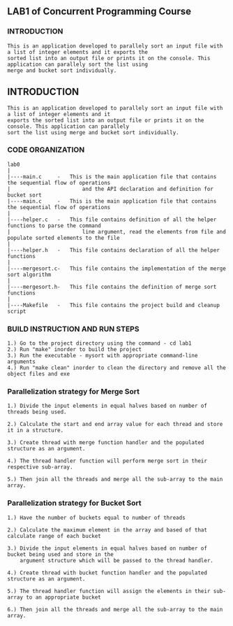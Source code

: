 ## LAB1 of Concurrent Programming Course

### INTRODUCTION

    This is an application developed to parallely sort an input file with a list of integer elements and it exports the 
    sorted list into an output file or prints it on the console. This application can parallely sort the list using
	merge and bucket sort individually.

INTRODUCTION
------------
    This is an application developed to parallely sort an input file with a list of integer elements and it 
    exports the sorted list into an output file or prints it on the console. This application can parallely 
    sort the list using merge and bucket sort individually.

### CODE ORGANIZATION


    lab0
    |
    |----main.c		-   This is the main application file that contains the sequential flow of operations
	|						and the API declaration and definition for bucket sort 
    |----main.c		-   This is the main application file that contains the sequential flow of operations
    |
    |----helper.c	-   This file contains definition of all the helper functions to parse the command 
    |                       line argument, read the elements from file and populate sorted elements to the file
    |
    |----helper.h	-   This file contains declaration of all the helper functions
    |
    |----mergesort.c-   This file contains the implementation of the merge sort algorithm
    |
    |----mergesort.h-   This file contains the definition of merge sort functions
    |
    |----Makefile	-   This file contains the project build and cleanup script


### BUILD INSTRUCTION AND RUN STEPS

    1.) Go to the project directory using the command - cd lab1
    2.) Run "make" inorder to build the project
    3.) Run the executable - mysort with appropriate command-line arguments
    4.) Run "make clean" inorder to clean the directory and remove all the object files and exe


### Parallelization strategy for Merge Sort


    1.) Divide the input elements in equal halves based on number of threads being used.

	2.) Calculate the start and end array value for each thread and store it in a structure.

	3.) Create thread with merge function handler and the populated structure as an argument.

	4.) The thread handler function will perform merge sort in their respective sub-array.

	5.) Then join all the threads and merge all the sub-array to the main array. 

### Parallelization strategy for Bucket Sort

	1.) Have the number of buckets equal to number of threads

	2.) Calculate the maximum element in the array and based of that calculate range of each bucket

	3.) Divide the input elements in equal halves based on number of bucket being used and store in the
		argument structure which will be passed to the thread handler.

	4.) Create thread with bucket function handler and the populated structure as an argument.

	5.) The thread handler function will assign the elements in their sub-array to an appropriate bucket

	6.) Then join all the threads and merge all the sub-array to the main array.
